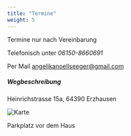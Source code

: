 ```yaml
---
title: "Termine"
weight: 5
---
```


Termine nur nach Vereinbarung

Telefonisch unter _06150-8660691_

Per Mail angelikanoellseeger@gmail.com

##### Wegbeschreibung

Heinrichstrasse 15a, 64390 Erzhausen

![Karte](images/map.png)

Parkplatz vor dem Haus
